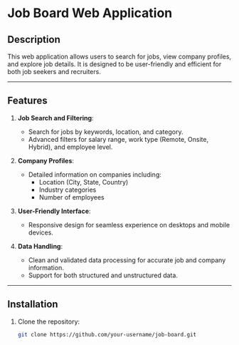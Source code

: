 # Job Board Web Application

## Description
This web application allows users to search for jobs, view company profiles, and explore job details. It is designed to be user-friendly and efficient for both job seekers and recruiters.

---

## Features
1. **Job Search and Filtering**:
   - Search for jobs by keywords, location, and category.
   - Advanced filters for salary range, work type (Remote, Onsite, Hybrid), and employee level.

2. **Company Profiles**:
   - Detailed information on companies including:
     - Location (City, State, Country)
     - Industry categories
     - Number of employees

3. **User-Friendly Interface**:
   - Responsive design for seamless experience on desktops and mobile devices.

4. **Data Handling**:
   - Clean and validated data processing for accurate job and company information.
   - Support for both structured and unstructured data.

---

## Installation
1. Clone the repository:
   ```bash
   git clone https://github.com/your-username/job-board.git